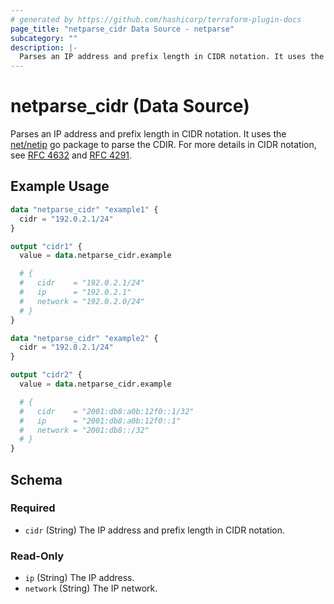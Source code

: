 ```yaml
---
# generated by https://github.com/hashicorp/terraform-plugin-docs
page_title: "netparse_cidr Data Source - netparse"
subcategory: ""
description: |-
  Parses an IP address and prefix length in CIDR notation. It uses the net/netip https://pkg.go.dev/net/netip#Prefix.Masked go package to parse the CDIR. For more details in CIDR notation, see RFC 4632 https://rfc-editor.org/rfc/rfc4632.html and RFC 4291 https://rfc-editor.org/rfc/rfc4291.html.
---
```


# netparse_cidr (Data Source)

Parses an IP address and prefix length in CIDR notation. It uses the [net/netip](https://pkg.go.dev/net/netip#Prefix.Masked) go package to parse the CDIR. For more details in CIDR notation, see [RFC 4632](https://rfc-editor.org/rfc/rfc4632.html) and [RFC 4291](https://rfc-editor.org/rfc/rfc4291.html).

## Example Usage

```terraform
data "netparse_cidr" "example1" {
  cidr = "192.0.2.1/24"
}

output "cidr1" {
  value = data.netparse_cidr.example

  # {
  #   cidr    = "192.0.2.1/24"
  #   ip      = "192.0.2.1"
  #   network = "192.0.2.0/24"
  # }
}

data "netparse_cidr" "example2" {
  cidr = "192.0.2.1/24"
}

output "cidr2" {
  value = data.netparse_cidr.example

  # {
  #   cidr    = "2001:db8:a0b:12f0::1/32"
  #   ip      = "2001:db8:a0b:12f0::1"
  #   network = "2001:db8::/32"
  # }
}
```

<!-- schema generated by tfplugindocs -->
## Schema

### Required

- `cidr` (String) The IP address and prefix length in CIDR notation.

### Read-Only

- `ip` (String) The IP address.
- `network` (String) The IP network.
